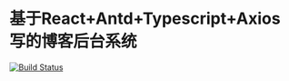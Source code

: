 # 基于React+Antd+Typescript+Axios写的博客后台系统

[![Build Status](https://travis-ci.org/ZAnsder/zansder-site-next-admin.svg?branch=master)](https://travis-ci.org/ZAnsder/zansder-site-next-admin)